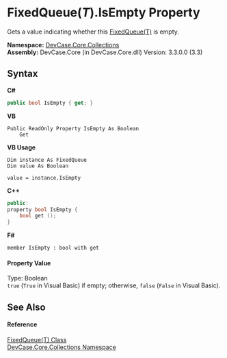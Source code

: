# FixedQueue(*T*).IsEmpty Property 
 

Gets a value indicating whether this <a href="T_DevCase_Core_Collections_FixedQueue_1">FixedQueue(T)</a> is empty.

**Namespace:**&nbsp;<a href="N_DevCase_Core_Collections">DevCase.Core.Collections</a><br />**Assembly:**&nbsp;DevCase.Core (in DevCase.Core.dll) Version: 3.3.0.0 (3.3)

## Syntax

**C#**<br />
``` C#
public bool IsEmpty { get; }
```

**VB**<br />
``` VB
Public ReadOnly Property IsEmpty As Boolean
	Get
```

**VB Usage**<br />
``` VB Usage
Dim instance As FixedQueue
Dim value As Boolean

value = instance.IsEmpty

```

**C++**<br />
``` C++
public:
property bool IsEmpty {
	bool get ();
}
```

**F#**<br />
``` F#
member IsEmpty : bool with get

```


#### Property Value
Type: Boolean<br />`true` (`True` in Visual Basic) if empty; otherwise, `false` (`False` in Visual Basic).

## See Also


#### Reference
<a href="T_DevCase_Core_Collections_FixedQueue_1">FixedQueue(T) Class</a><br /><a href="N_DevCase_Core_Collections">DevCase.Core.Collections Namespace</a><br />